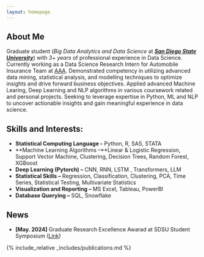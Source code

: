 ```yaml
---
layout: homepage
---
```


## About Me

Graduate student (*Big Data Analytics and Data Science* at [***San Diego State University***](https://big.sdsu.edu/)) with *3+ years* of professional experience in Data Science. Currently working as a Data Science Research Intern for Automobile Insurance Team at [AAA](https://www.linkedin.com/company/aaa/mycompany/verification/).  Demonstrated competency in utilizing advanced data mining, statistical analysis, and modelling techniques to optimize insights and drive forward business objectives. Applied advanced Machine Learing, Deep Learning and NLP algorithms in various coursework related and personal projects. Seeking to leverage expertise in Python, ML and NLP to uncover actionable insights and gain meaningful experience in data science.

## Skills and Interests:

- **Statistical Computing Language -** Python, R, SAS, STATA
- **Machine Learning Algorithms –**Linear & Logistic Regression, Support Vector Machine, Clustering, Decision Trees, Random Forest, XGBoost
- **Deep Learning (Pytorch) –** CNN, RNN, LSTM , Transformers, LLM
- **Statistical Skills –** Regression, Classification, Clustering, PCA, Time Series, Statistical Testing, Multivariate Statistics
- **Visualization and Reporting –** MS Excel, Tableau, PowerBI
- **Database Querying –** SQL, Snowflake

## News
- **[May. 2024]** Graduate Research Excellence Awarad at SDSU Student Symposium ([Link](https://big.sdsu.edu))



<!--
## Projects

#### Identifying Wine types from Description : Text Classification with LLM and Error Analysis
![](./assets/img/Text_Classification_IMG.png)

 Wine reviews used to determine the type of wine training on imbalanced data using classification algorithms like SVM, Naive Bayes and Random Forest Classifier. Neural Network (CNN, RNN and LSTM) and LLM models (DistilBERT and RoBERTa) were also used followed by error analysis using SHAP.

<a href="https://github.com/anurima-saha/Text-Classification" class="btn btn-sm z-depth-0" role="button" target="_blank" style="font-size:12px;">Code</a>
-->
{% include_relative _includes/publications.md %}

<!--{% include_relative _includes/services.md %}
-->

